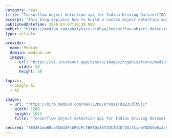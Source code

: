 ```yaml
---
category: news
title: "Tensorflow object detection api for Indian Driving Dataset(IDD) in windows 10"
excerpt: "This blog explains how to build a custom object detection model using tensorflow object detection api considering huge data of IDD. The IDD dataset consists of images obtained from a front facing ..."
publishedDateTime: 2020-03-07T10:26:00Z
webUrl: "https://medium.com/analytics-vidhya/tensorflow-object-detection-api-for-indian-driving-dataset-idd-in-windows-10-f1f99c19b110"
type: article

provider:
  name: Medium
  domain: medium.com
  images:
    - url: "https://ai.insideout.app/assets/images/organizations/medium.com-50x50.jpg"
      width: 50
      height: 50

topics:
  - Google AI
  - AI

images:
  - url: "https://miro.medium.com/max/1200/0*VQ1zTOIB3CdlMSjI"
    width: 1200
    height: 1611
    title: "Tensorflow object detection api for Indian Driving Dataset(IDD) in windows 10"

secured: "8EASK1mwBRaaYbN35FlbR0zFcYBWtDn8XT3UC2Q3OrQUz4CinwYODSVwExJc+gSe3yiqkCjjP861oWW3900cbqjJhen3f9vCA7nyMbfzUBgvaHSpxGWH55YZazXCklf3NaS6f3zzWGb/NVocMJsuHa7G+5PWfNd/f8FenJ8MEjN1kMD3paYFjPPZfiuuCdb4SyMLeCjAdTRhV1OjrBrP+2nIEqNEB8kFdRLs1lQ16rsA8umteDkSj7B35mbyzt2Bv7dyWmwNNKCrHJc4pF4rOU1tQWVGin763ljf/88d31/weOXOt9rgO1rbuX35cUwk;kUi+BKK/IL5cyn0p1bZVMw=="
---
```


